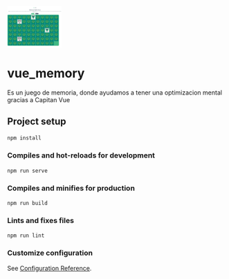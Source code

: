 <img src="./public/vue_memory.png" width="25%"> 

# vue_memory
Es un juego de memoria, donde ayudamos a tener una optimizacion mental gracias a Capitan Vue
## Project setup
```
npm install
```

### Compiles and hot-reloads for development
```
npm run serve
```

### Compiles and minifies for production
```
npm run build
```

### Lints and fixes files
```
npm run lint
```

### Customize configuration
See [Configuration Reference](https://cli.vuejs.org/config/).
